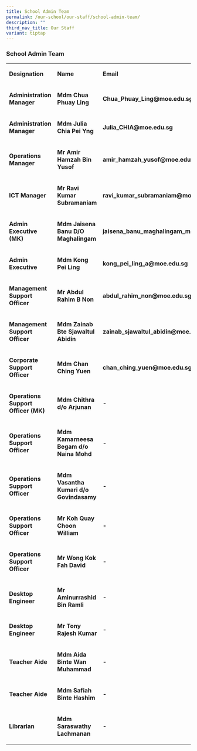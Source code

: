 ```yaml
---
title: School Admin Team
permalink: /our-school/our-staff/school-admin-team/
description: ""
third_nav_title: Our Staff
variant: tiptap
---
```

<h3><strong>School Admin Team</strong></h3><table><tbody><tr><td rowspan="1" colspan="1"><p><strong>Designation</strong></p></td><td rowspan="1" colspan="1"><p><strong>Name</strong></p></td><td rowspan="1" colspan="1"><p><strong>Email</strong></p></td></tr><tr><td rowspan="1" colspan="1"><p><strong>Administration Manager</strong></p></td><td rowspan="1" colspan="1"><p><strong>Mdm Chua Phuay Ling</strong></p></td><td rowspan="1" colspan="1"><p><strong>Chua_Phuay_Ling@moe.edu.sg</strong></p></td></tr><tr><td rowspan="1" colspan="1"><p><strong>Administration Manager</strong></p></td><td rowspan="1" colspan="1"><p><strong>Mdm Julia Chia Pei Yng</strong></p></td><td rowspan="1" colspan="1"><p><strong>Julia_CHIA@moe.edu.sg</strong></p></td></tr><tr><td rowspan="1" colspan="1"><p><strong>Operations Manager</strong></p></td><td rowspan="1" colspan="1"><p><strong>Mr Amir Hamzah Bin Yusof</strong></p></td><td rowspan="1" colspan="1"><p><strong>amir_hamzah_yusof@moe.edu.sg</strong></p></td></tr><tr><td rowspan="1" colspan="1"><p><strong>ICT Manager</strong></p></td><td rowspan="1" colspan="1"><p><strong>Mr Ravi Kumar Subramaniam</strong></p></td><td rowspan="1" colspan="1"><p><strong>ravi_kumar_subramaniam@moe.edu.sg</strong></p></td></tr><tr><td rowspan="1" colspan="1"><p><strong>Admin Executive (MK)</strong></p></td><td rowspan="1" colspan="1"><p><strong>Mdm Jaisena Banu D/O Maghalingam</strong></p></td><td rowspan="1" colspan="1"><p><strong>jaisena_banu_maghalingam_mrs@moe.edu.sg</strong></p></td></tr><tr><td rowspan="1" colspan="1"><p><strong>Admin Executive</strong></p></td><td rowspan="1" colspan="1"><p><strong>Mdm Kong Pei Ling</strong></p></td><td rowspan="1" colspan="1"><p><strong>kong_pei_ling_a@moe.edu.sg</strong></p></td></tr><tr><td rowspan="1" colspan="1"><p><strong>Management Support Officer</strong></p></td><td rowspan="1" colspan="1"><p><strong>Mr Abdul Rahim B Non</strong></p></td><td rowspan="1" colspan="1"><p><strong>abdul_rahim_non@moe.edu.sg</strong></p></td></tr><tr><td rowspan="1" colspan="1"><p><strong>Management Support Officer</strong></p></td><td rowspan="1" colspan="1"><p><strong>Mdm Zainab Bte Sjawaltul Abidin</strong></p></td><td rowspan="1" colspan="1"><p><strong>zainab_sjawaltul_abidin@moe.edu.sg</strong></p></td></tr><tr><td rowspan="1" colspan="1"><p><strong>Corporate Support Officer</strong></p></td><td rowspan="1" colspan="1"><p><strong>Mdm Chan Ching Yuen</strong></p></td><td rowspan="1" colspan="1"><p><strong>chan_ching_yuen@moe.edu.sg</strong></p></td></tr><tr><td rowspan="1" colspan="1"><p><strong>Operations Support Officer (MK)&nbsp;</strong></p></td><td rowspan="1" colspan="1"><p><strong>Mdm Chithra d/o Arjunan</strong></p></td><td rowspan="1" colspan="1"><p><strong>-</strong></p></td></tr><tr><td rowspan="1" colspan="1"><p><strong>Operations Support Officer&nbsp;</strong></p></td><td rowspan="1" colspan="1"><p><strong>Mdm Kamarneesa Begam d/o Naina Mohd</strong></p></td><td rowspan="1" colspan="1"><p><strong>-</strong></p></td></tr><tr><td rowspan="1" colspan="1"><p><strong>Operations Support Officer&nbsp;</strong></p></td><td rowspan="1" colspan="1"><p><strong>Mdm Vasantha Kumari d/o Govindasamy</strong></p></td><td rowspan="1" colspan="1"><p><strong>-</strong></p></td></tr><tr><td rowspan="1" colspan="1"><p><strong>Operations Support Officer&nbsp;</strong></p></td><td rowspan="1" colspan="1"><p><strong>Mr Koh Quay Choon William</strong></p></td><td rowspan="1" colspan="1"><p><strong>-</strong></p></td></tr><tr><td rowspan="1" colspan="1"><p><strong>Operations Support Officer&nbsp;</strong></p></td><td rowspan="1" colspan="1"><p><strong>Mr Wong Kok Fah David&nbsp;</strong></p></td><td rowspan="1" colspan="1"><p><strong>-</strong></p></td></tr><tr><td rowspan="1" colspan="1"><p><strong>Desktop Engineer&nbsp;</strong></p></td><td rowspan="1" colspan="1"><p><strong>Mr Aminurrashid Bin Ramli</strong></p></td><td rowspan="1" colspan="1"><p><strong>-</strong></p></td></tr><tr><td rowspan="1" colspan="1"><p><strong>Desktop Engineer&nbsp;</strong></p></td><td rowspan="1" colspan="1"><p><strong>Mr Tony Rajesh Kumar</strong></p></td><td rowspan="1" colspan="1"><p><strong>-</strong></p></td></tr><tr><td rowspan="1" colspan="1"><p><strong>Teacher Aide</strong></p></td><td rowspan="1" colspan="1"><p><strong>Mdm Aida Binte Wan Muhammad</strong></p></td><td rowspan="1" colspan="1"><p><strong>-</strong></p></td></tr><tr><td rowspan="1" colspan="1"><p><strong>Teacher Aide</strong></p></td><td rowspan="1" colspan="1"><p><strong>Mdm Safiah Binte Hashim</strong></p></td><td rowspan="1" colspan="1"><p><strong>-</strong></p></td></tr><tr><td rowspan="1" colspan="1"><p><strong>Librarian</strong></p></td><td rowspan="1" colspan="1"><p><strong>Mdm Saraswathy Lachmanan</strong></p></td><td rowspan="1" colspan="1"><p><strong>-</strong></p></td></tr></tbody></table><p></p>